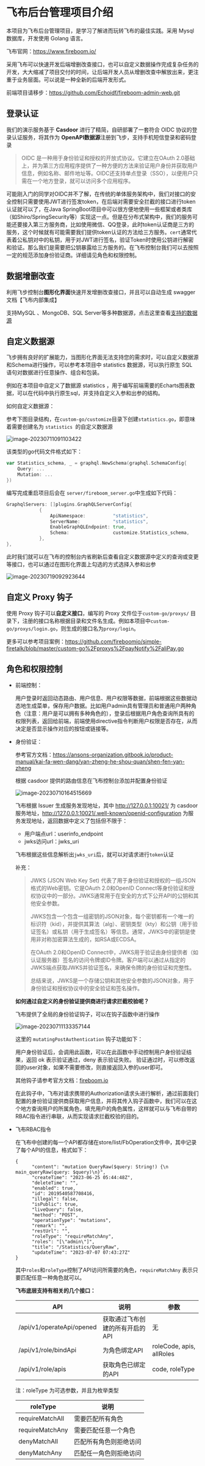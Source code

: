# 飞布后台管理项目介绍

本项目为飞布后台管理项目，是学习了解进而玩转飞布的最佳实践。采用 Mysql 数据库，开发使用 Golang 语言。

飞布官网：https://www.fireboom.io/

采用飞布可以快速开发后端增删改查接口，也可以自定义数据操作完成复杂任务的开发，大大缩减了项目交付的时间，让后端开发人员从增删改查中解放出来，更注重于业务层面。可以说是一种全新的后端开发形式。

前端项目请移步：https://github.com/Echoidf/fireboom-admin-web.git

## 登录认证

我们的演示服务基于 **Casdoor** 进行了精简，自研部署了一套符合 OIDC 协议的登录认证服务，将其作为 **OpenAPI数据源**注册到飞步，支持手机短信登录和密码登录

>OIDC 是一种用于身份验证和授权的开放式协议。它建立在OAuth 2.0基础上，并为第三方应用程序提供了一种方便的方法来验证用户身份并获取用户信息，例如名称、邮件地址等。OIDC还支持单点登录（SSO），以便用户只需在一个地方登录，就可以访问多个应用程序。

可能刚入门的同学对OIDC并不了解，在传统的单体服务架构中，我们对接口的安全控制只需要使用JWT进行签发token，在后端对需要安全拦截的接口进行token认证就可以了，在Java SpringBoot项目中可以很方便地使用一些框架或者类库（如Shiro/SpringSecurity等）实现这一点。但是在分布式架构中，我们的服务可能还要接入第三方服务商，比如使用微信、QQ登录，此时token认证商是三方的服务，这个时候就有可能需要我们提供token认证的方法给三方服务。`cert`通常代表着公私钥对中的私钥，用于对JWT进行签名，验证Token时使用公钥进行解密和验证。那么我们是需要把公钥暴露给三方服务的。在飞布控制台我们可以去按照一定的规范添加身份验证商。详细请见角色和权限控制。

## 数据增删改查

利用飞步控制台**图形化界面**快速开发增删改查接口，并且可以自动生成 swagger 文档【飞布内部集成】

支持MySQL 、MongoDB、SQL Server等多种数据源，点击这里查看[支持的数据源](https://ansons-organization.gitbook.io/product-manual/kai-fa-wen-dang/shu-ju-yuan)

## 自定义数据源

飞步拥有良好的扩展能力，当图形化界面无法支持您的需求时，可以自定义数据源和Schema进行操作，可以参考本项目中 statistics 数据源，可以执行原生 SQL 语句对数据进行任意操作、组合和包装。

例如在本项目中自定义了数据源 statistics ，用于编写前端需要的Echarts图表数据，可以在代码中执行原生sql，并支持自定义入参和出参的结构。

如何自定义数据源：

参考下图目录结构，在`custom-go/customize`目录下创建`statistics.go`，即意味着需要创建名为 `statistics `的自定义数据源

![image-20230711091103422](https://zql-oss1.oss-cn-nanjing.aliyuncs.com/notes/image-20230711091103422.png)

该类型的go代码文件格式如下：

```go
var Statistics_schema, _ = graphql.NewSchema(graphql.SchemaConfig{
    Query: ...
    Mutation: ...
})
```

编写完成重启项目后会在 `server/fireboom_server.go`中生成如下代码：

```go
GraphqlServers: []plugins.GraphQLServerConfig{
			{
				ApiNamespace:          "statistics",
				ServerName:            "statistics",
				EnableGraphQLEndpoint: true,
				Schema:                customize.Statistics_schema,
			},
},
```

此时我们就可以在飞布的控制台内省刷新后查看自定义数据源中定义的查询或变更等接口，也可以通过在图形化界面上勾选的方式选择入参和出参

![image-20230719092923644](https://zql-oss1.oss-cn-nanjing.aliyuncs.com/notes/image-20230719092923644.png)

## 自定义 Proxy 钩子

使用 Proxy 钩子可以**自定义接口**，编写的 Proxy 文件位于`custom-go/proxys/` 目录下，注册的接口名称根据目录和文件名生成。例如本项目中`custom-go/proxys/login.go`，则生成的接口名为`proxy/login`。

更多可以参考项目案例：https://github.com/fireboomio/simple-firetalk/blob/master/custom-go%2Fproxys%2FpayNotify%2FaliPay.go

## 角色和权限控制

- 前端控制：

  用户登录时返回动态路由、用户信息、用户权限等数据，前端根据这些数据动态地生成菜单，保存用户数据。比如用户admin具有管理员和普通用户两种角色（注意：用户是可以拥有多种角色的），登录后根据用户角色查询所具有的权限列表，返回给前端，前端使用directive指令判断用户权限是否存在，从而决定是否显示操作对应的按钮或链接等。

- 身份验证：

  参考官方文档：https://ansons-organization.gitbook.io/product-manual/kai-fa-wen-dang/yan-zheng-he-shou-quan/shen-fen-yan-zheng

  根据 casdoor 提供的路由信息在飞布控制台添加并配置身份验证

  ![image-20230710164515669](https://zql-oss1.oss-cn-nanjing.aliyuncs.com/notes/image-20230710164515669.png)

  飞布根据 Issuer 生成服务发现地址，其中 http://127.0.0.1:10021/ 为 casdoor 服务地址，http://127.0.0.1:10021/.well-known/openid-configuration 为服务发现地址，返回数据中定义了包括但不限于：

  - 用户端点url：userinfo_endpoint
  - jwks访问url：jwks_uri

  飞布根据这些信息解析出`jwks_uri`后，就可以对请求进行`token`认证

  补充： 

  >JWKS (JSON Web Key Set) 代表了用于身份验证和授权的一组JSON格式的Web密钥。它是OAuth 2.0和OpenID Connect等身份验证和授权协议中的一部分。JWKS通常用于在安全的方式下公开API的公钥和其他安全参数。
  >
  >JWKS包含一个包含一组密钥的JSON对象，每个密钥都有一个唯一的标识符（kid），并提供其算法（alg）、密钥类型（kty）和公钥（用于验证签名）或私钥（用于生成签名）等信息。通常，JWKS中的密钥是使用非对称加密算法生成的，如RSA或ECDSA。
  >
  >在OAuth 2.0和OpenID Connect中，JWKS用于验证由身份提供者（如认证服务器）签名的访问令牌或ID令牌。客户端可以通过从指定的JWKS端点获取JWKS并验证签名，来确保令牌的身份验证和完整性。
  >
  >总结来说，JWKS是一个存储公钥和其他安全参数的JSON对象，用于身份验证和授权协议中的安全验证和签名操作。

  

  **如何通过自定义的身份验证提供商进行请求拦截校验呢？**

  飞布提供了全局的身份验证钩子，可以在钩子函数中进行操作

  ![image-20230711133357144](https://zql-oss1.oss-cn-nanjing.aliyuncs.com/notes/image-20230711133357144.png)

  这里的 `mutatingPostAuthentication` 钩子功能如下：

  用户身份验证后，会调用此函数，可以在此函数中手动控制用户身份验证结果，返回 ok 表示验证通过，deny 表示验证失败。 验证通过时，可以修改返回的user对象，如果不需要修改，则直接返回入参的user即可。

  其他钩子请参考官方文档：[fireboom.io](https://ansons-organization.gitbook.io/product-manual/kai-fa-wen-dang/gou-zi-ji-zhi/node-gou-zi#mutatingpostauthentication)

  在此钩子中，飞布对请求携带的Authorization请求头进行解析，通过前面我们配置的身份验证提供商获取用户信息，并将其传入钩子函数中，我们可以在这个地方查询用户的所属角色，填充用户的角色属性，这样就可以与飞布自带的RBAC指令进行串联，从而实现请求拦截校验的目的。

- 飞布RBAC指令

  在飞布中创建的每一个API都存储在store/list/FbOperation文件中，其中记录了每个API的信息，格式如下：

  ```
  {
  		"content": "mutation QueryRaw($query: String!) {\n      main_queryRaw(query: $query)\n}",
  		"createTime": "2023-06-25 05:44:48Z",
  		"deleteTime": "",
  		"enabled": true,
  		"id": 2019540587708416,
  		"illegal": false,
  		"isPublic": true,
  		"liveQuery": false,
  		"method": "POST",
  		"operationType": "mutations",
  		"remark": "",
  		"restUrl": "",
  		"roleType": "requireMatchAny",
  		"roles": "[\"admin\"]",
  		"title": "/Statistics/QueryRaw",
  		"updateTime": "2023-07-07 07:43:27Z"
  }
  ```

  其中`roles`和`roleType`控制了API访问所需要的角色，`requireMatchAny` 表示只要匹配任意一种角色就可以。

  **飞布底层支持有相关的几个接口：**

  | API                       | 说明                            | 参数                     |
  | ------------------------- | ------------------------------- | ------------------------ |
  | /api/v1/operateApi/opened | 获取通过飞布创建的所有开启的API | 无                       |
  | /api/v1/role/bindApi      | 为角色绑定API                   | roleCode, apis, allRoles |
  | /api/v1/role/apis         | 获取角色已绑定的API             | code, roleType           |

  注：roleType 为可选参数，并且为枚举类型

  | roleType        | 说明                   |
  | --------------- | ---------------------- |
  | requireMatchAll | 需要匹配所有角色       |
  | requireMatchAny | 需要匹配任意一个角色   |
  | denyMatchAll    | 匹配所有角色则拒绝访问 |
  | denyMatchAny    | 匹配任一角色则拒绝访问 |

  
